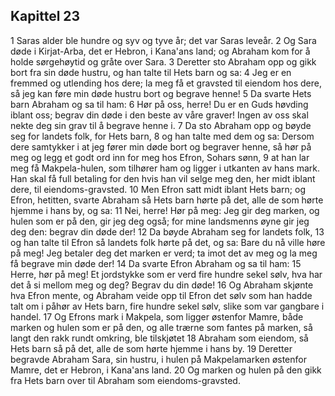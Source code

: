 ## Kapittel 23

1 Saras alder ble hundre og syv og tyve år; det var Saras leveår.
2 Og Sara døde i Kirjat-Arba, det er Hebron, i Kana'ans land; og Abraham kom for å holde sørgehøytid og gråte over Sara.
3 Deretter sto Abraham opp og gikk bort fra sin døde hustru, og han talte til Hets barn og sa:
4 Jeg er en fremmed og utlending hos dere; la meg få et gravsted til eiendom hos dere, så jeg kan føre min døde hustru bort og begrave henne!
5 Da svarte Hets barn Abraham og sa til ham:
6 Hør på oss, herre! Du er en Guds høvding iblant oss; begrav din døde i den beste av våre graver! Ingen av oss skal nekte deg sin grav til å begrave henne i.
7 Da sto Abraham opp og bøyde seg for landets folk, for Hets barn,
8 og han talte med dem og sa: Dersom dere samtykker i at jeg fører min døde bort og begraver henne, så hør på meg og legg et godt ord inn for meg hos Efron, Sohars sønn,
9 at han lar meg få Makpela-hulen, som tilhører ham og ligger i utkanten av hans mark. Han skal få full betaling for den hvis han vil selge meg den, her midt iblant dere, til eiendoms-gravsted.
10 Men Efron satt midt iblant Hets barn; og Efron, hetitten, svarte Abraham så Hets barn hørte på det, alle de som hørte hjemme i hans by, og sa:
11 Nei, herre! Hør på meg: Jeg gir deg marken, og hulen som er på den, gir jeg deg også; for mine landsmenns øyne gir jeg deg den: begrav din døde der!
12 Da bøyde Abraham seg for landets folk,
13 og han talte til Efron så landets folk hørte på det, og sa: Bare du nå ville høre på meg! Jeg betaler deg det marken er verd; ta imot det av meg og la meg få begrave min døde der!
14 Da svarte Efron Abraham og sa til ham:
15 Herre, hør på meg! Et jordstykke som er verd fire hundre sekel sølv, hva har det å si mellom meg og deg? Begrav du din døde!
16 Og Abraham skjønte hva Efron mente, og Abraham veide opp til Efron det sølv som han hadde talt om i påhør av Hets barn, fire hundre sekel sølv, slike som var gangbare i handel.
17 Og Efrons mark i Makpela, som ligger østenfor Mamre, både marken og hulen som er på den, og alle trærne som fantes på marken, så langt den rakk rundt omkring, ble tilskjøtet
18 Abraham som eiendom, så Hets barn så på det, alle de som hørte hjemme i hans by.
19 Deretter begravde Abraham Sara, sin hustru, i hulen på Makpelamarken østenfor Mamre, det er Hebron, i Kana'ans land.
20 Og marken og hulen på den gikk fra Hets barn over til Abraham som eiendoms-gravsted.
